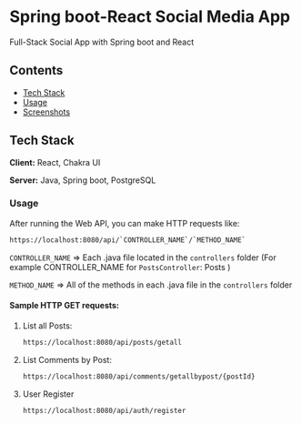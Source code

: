 
# Spring boot-React Social Media App

Full-Stack Social App with Spring boot and React



## Contents

 - [Tech Stack](#tech-stack)
 - [Usage](#usage)
 - [Screenshots](#screenshots)


## Tech Stack

**Client:** React, Chakra UI

**Server:** Java, Spring boot, PostgreSQL

### Usage
 
After running the Web API, you can make HTTP requests like:
   
   ```sh
   https://localhost:8080/api/`CONTROLLER_NAME`/`METHOD_NAME`
   ```
 
   `CONTROLLER_NAME` => Each .java file located in the `controllers` folder (For example CONTROLLER_NAME for `PostsController`: Posts )

   `METHOD_NAME` => All of the methods in each .java file in the `controllers` folder
 
#### Sample HTTP GET requests:

1. List all Posts:
   ```sh
   https://localhost:8080/api/posts/getall
   ```
2. List Comments by Post:
   ```sh
   https://localhost:8080/api/comments/getallbypost/{postId}
   ```
3. User Register
   ```sh
   https://localhost:8080/api/auth/register
   ```




